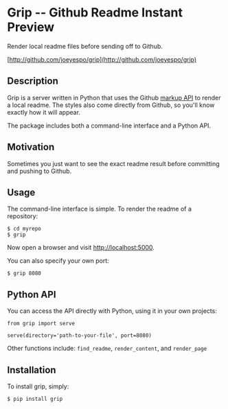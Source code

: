 Grip -- Github Readme Instant Preview
=====================================

Render local readme files before sending off to Github.

[http://github.com/joeyespo/grip](http://github.com/joeyespo/grip)


Description
-----------

Grip is a server written in Python that uses the Github
[markup API](http://developer.github.com/v3/markdown/)
to render a local readme. The styles also come directly
from Github, so you'll know exactly how it will appear.

The package includes both a command-line interface and a Python API.


Motivation
----------

Sometimes you just want to see the exact readme
result before committing and pushing to Github.


Usage
-----

The command-line interface is simple. To render the readme of a repository:

    $ cd myrepo
    $ grip

Now open a browser and visit [http://localhost:5000](http://localhost:5000/).

You can also specify your own port:

    $ grip 8080


Python API
----------

You can access the API directly with Python, using it in your own projects:

    from grip import serve
    
    serve(directory='path-to-your-file', port=8080)

Other functions include: `find_readme`, `render_content`, and `render_page`


Installation
------------

To install grip, simply:

    $ pip install grip
